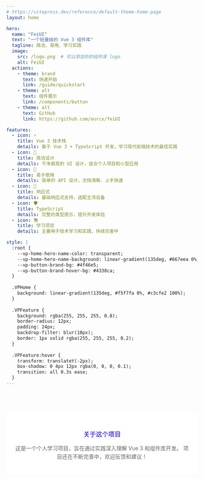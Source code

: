 ```yaml
---
# https://vitepress.dev/reference/default-theme-home-page
layout: home

hero:
  name: "FeiUI"
  text: "一个轻量级的 Vue 3 组件库"
  tagline: 简洁、易用、学习实践
  image:
    src: /logo.png  # 可以添加你的组件库 logo
    alt: FeiUI
  actions:
    - theme: brand
      text: 快速开始
      link: /guide/quickstart
    - theme: alt
      text: 组件展示
      link: /components/button
    - theme: alt
      text: GitHub
      link: https://github.com/ourcx/feiUI

features:
  - icon: ⚡️
    title: Vue 3 技术栈
    details: 基于 Vue 3 + TypeScript 开发，学习现代前端技术的最佳实践
  - icon: 🎨
    title: 简洁设计
    details: 干净直观的 UI 设计，适合个人项目和小型应用
  - icon: 🔧
    title: 易于使用
    details: 简单的 API 设计，文档清晰，上手快速
  - icon: 📱
    title: 响应式
    details: 基础响应式支持，适配主流设备
  - icon: 🛡️
    title: TypeScript
    details: 完整的类型提示，提升开发体验
  - icon: 📚
    title: 学习项目
    details: 主要用于技术学习和实践，持续完善中

style: |
  :root {
    --vp-home-hero-name-color: transparent;
    --vp-home-hero-name-background: linear-gradient(135deg, #667eea 0%, #764ba2 100%);
    --vp-button-brand-bg: #4f46e5;
    --vp-button-brand-hover-bg: #4338ca;
  }
  
  .VPHome {
    background: linear-gradient(135deg, #f5f7fa 0%, #c3cfe2 100%);
  }
  
  .VPFeature {
    background: rgba(255, 255, 255, 0.8);
    border-radius: 12px;
    padding: 24px;
    backdrop-filter: blur(10px);
    border: 1px solid rgba(255, 255, 255, 0.2);
  }
  
  .VPFeature:hover {
    transform: translateY(-2px);
    box-shadow: 0 4px 12px rgba(0, 0, 0, 0.1);
    transition: all 0.3s ease;
  }
---
```


<div class="custom-home" style="text-align: center; margin-top: 40px; padding: 30px 0;">
  <div style="background: rgba(255, 255, 255, 0.9); padding: 20px; border-radius: 8px; max-width: 600px; margin: 0 auto;">
    <h3 style="color: #4f46e5; margin-bottom: 15px;">关于这个项目</h3>
    <p style="color: #666; line-height: 1.6;">
      这是一个个人学习项目，旨在通过实践深入理解 Vue 3 和组件库开发。
      项目还在不断完善中，欢迎反馈和建议！
    </p>
  </div>
</div>